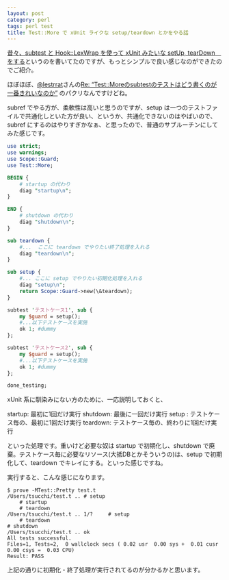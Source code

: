 ```yaml
---
layout: post
category: perl
tags: perl test
title: Test::More で xUnit ライクな setup/teardown とかをやる話
---
```

[昔々、subtest と Hook::LexWrap を使って xUnit みたいな setUp, tearDown　をする](http://d.hatena.ne.jp/tsucchi1022/20110703/1309650762)というのを書いてたのですが、もっとシンプルで良い感じなのができたのでご紹介。

ほぼほぼ、[@lestrrat](https://twitter.com/lestrrat)さんの[Re: “Test::Moreのsubtestのテストはどう書くのが一番きれいなのか”](http://lestrrat.ldblog.jp/archives/26535307.html) のパクリなんですけどね。

subref でやる方が、柔軟性は高いと思うのですが、setup は一つのテストファイルで共通化しといた方が良い、というか、共通化できないのはやばいので、subref にするのはやりすぎかなぁ、と思ったので、普通のサブルーチンにしてみた感じです。

```perl
use strict;
use warnings;
use Scope::Guard;
use Test::More;

BEGIN {
    # startup の代わり
    diag "startup\n";
}

END {
    # shutdown の代わり
    diag "shutdown\n";
}

sub teardown {
    #...  ここに teardown でやりたい終了処理を入れる
    diag "teardown\n";
}

sub setup {
    #... ここに setup でやりたい初期化処理を入れる
    diag "setup\n";
    return Scope::Guard->new(\&teardown);
}

subtest 'テストケース1', sub {
    my $guard = setup();
    #...以下テストケースを実施
    ok 1; #dummy
};

subtest 'テストケース2', sub {
    my $guard = setup();
    #...以下テストケースを実施
    ok 1; #dummy
};

done_testing;
```

xUnit 系に馴染みにない方のために、一応説明しておくと、

startup: 最初に1回だけ実行
shutdown: 最後に一回だけ実行
setup : テストケース毎の、最初に1回だけ実行
teardown: テストケース毎の、終わりに1回だけ実行

といった処理です。重いけど必要な奴は startup で初期化し、shutdown で廃棄。テストケース毎に必要なリソース(大抵DBとかそういうの)は、setup で初期化して、teardown でキレイにする。といった感じですね。

実行すると、こんな感じになります。

```
$ prove -MTest::Pretty test.t
/Users/tsucchi/test.t .. # setup
    # startup
    # teardown
/Users/tsucchi/test.t .. 1/?     # setup
    # teardown
# shutdown
/Users/tsucchi/test.t .. ok   
All tests successful.
Files=1, Tests=2,  0 wallclock secs ( 0.02 usr  0.00 sys +  0.01 cusr  0.00 csys =  0.03 CPU)
Result: PASS
```

上記の通りに初期化・終了処理が実行されてるのが分かるかと思います。


